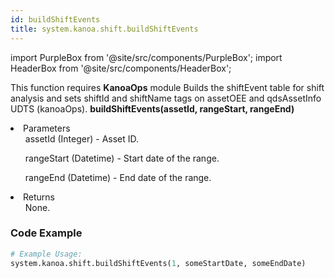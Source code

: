 ```yaml
---
id: buildShiftEvents
title: system.kanoa.shift.buildShiftEvents
---
```


import PurpleBox from '@site/src/components/PurpleBox';
import HeaderBox from '@site/src/components/HeaderBox';

<PurpleBox>This function requires <b>KanoaOps</b> module</PurpleBox>
<HeaderBox header="Description">Builds the shiftEvent table for shift analysis and sets shiftId and shiftName tags on assetOEE and qdsAssetInfo UDTS (kanoaOps).</HeaderBox>
<HeaderBox header="Syntax">
    <b>buildShiftEvents(assetId, rangeStart, rangeEnd)</b>
    <li>Parameters <br />
        <ul>assetId (Integer) - Asset ID.</ul>
        <ul>rangeStart (Datetime) - Start date of the range.</ul>
        <ul>rangeEnd (Datetime) - End date of the range.</ul>
    </li>
    <li>Returns <br />
        <ul>None.</ul>
    </li>
</HeaderBox>

### Code Example

```python
# Example Usage:
system.kanoa.shift.buildShiftEvents(1, someStartDate, someEndDate)
